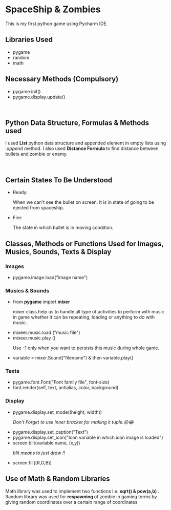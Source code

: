 <h1>SpaceShip & Zombies</h1>
<p>This is my first python game using Pycharm IDE.</p>
<h2> Libraries Used</h2>
<ul>
  <li> pygame </li>
  <li> random </li>
  <li> math </li>
</ul>
<h2> Necessary Methods (Compulsory)</h2>
<ul>
  <li> pygame.init() </li>
  <li> pygame.display.update() </li>
</ul>
<br> <h2> Python Data Structure, Formulas & Methods used </h2>
<p> I used <b> List </b> python data structure and appended element in empty lists using <i>.append </i> method.
  I also used <b> Distance Formula </b> to find distance between bullets and zombie or enemy. </p> <br>
  <h2> Certain States To Be Understood </h2>
  <ul>
  <li> Ready: </li>
  <p> When we can't see the bullet on screen. It is in state of going to be ejected from spaceship.</p>
  <li> Fire: </li>
  <p> The state in which bullet is in moving condition. </p>
  </ul>
  <h2> Classes, Methods or Functions Used for Images, Musics, Sounds, Texts & Display </h2>
  <h3> Images </h3>
  <ul>
    <li> pygame.image.load("image name") </li>
  </ul>
  <h3> Musics & Sounds </h3>
  <ul>
    <li> from <b> pygame </b> import <b> mixer </b> </li>
    <p> mixer class help us to handle all type of activities to perform with music in game whether it can be repeating, loading or anything to do with music.</p>
    <li> mixeer.music.load ("music file")</li>
    <li> mixeer.music.play ()</li>
    <p> Use -1 only when you want to persists this music during whole game.</p>
    <li> variable = mixer.Sound("filename") & then variable.play() </li>
  </ul>
  <h3> Texts </h3>
  <ul>
  <li>pygame.font.Font("Font family file", font-size)</li>
  <li> font.render(self, text, antialias, color, background)</li>
  </ul>
  <h3> Display </h3>
  <ul>
  <li>pygame.display.set_mode((height, width))</li>
  <p> <i> Don't Forget to use inner bracket for making it tuple.😛😂 </i></p>
  <li>pygame.display.set_caption("Text")</li>
  <li>pygame.display.set_icon("Icon variable in which  icon image is loaded")</li>
  <li>screen.blit(variable name, (x,y))</li>
  <p><i> blit means to just draw !!</i></p>
  <li>screen.fill((R,G,B))</li>
  </ul>
  <h2> Use of Math & Random Libraries </h2>
  <p> Math library was used to implement two functions i.e. <b> sqrt() & pow(a,b) </b>.<br>
  Random library was used for <b> respawning </b> of zombie in gaming terms by giving random coordinates over a certain range of coordinates</p>
    
